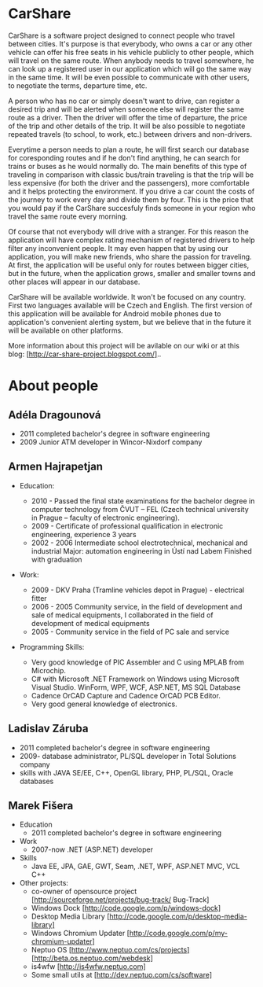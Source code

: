 # CarShare

CarShare is a software project designed to connect people who travel between cities. 
It's purpose is that everybody, who owns a car or any other vehicle can offer his free seats in his vehicle publicly to other people, which will travel on the same route.
When anybody needs to travel somewhere, he can look up a registered user in our application which will go the same way in the same time. It will be even possible to communicate with other users, to negotiate the terms, departure time, etc.

A person who has no car or simply doesn't want to drive, can register a desired trip and will be alerted when someone else will register the same route as a driver. Then the driver will offer the time of departure, the price of the trip and other details of the trip.
It will be also possible to negotiate repeated travels (to school, to work, etc.) between drivers and non-drivers.

Everytime a person needs to plan a route, he will first search our database for coresponding routes and if he don't find anything, he can search for trains or buses as he would normally do.
The main benefits of this type of traveling in comparison with classic bus/train traveling is that the trip will be less expensive (for both the driver and the passengers), more comfortable and it helps protecting the environment. 
If you drive a car count the costs of the journey to work every day and divide them by four. This is the price that you would pay if the CarShare succesfuly finds someone in your region who travel the same route every morning.

Of course that not everybody will drive with a stranger. For this reason the application will have complex rating mechanism of registered drivers to help filter any inconvenient people. It may even happen that by using our application, you will make new friends, who share the passion for traveling.
At first, the application will be useful only for routes between bigger cities, but in the future, when the application grows, smaller and smaller towns and other places will appear in our database.

CarShare will be available worldwide. It won't be focused on any country. First two languages available will be Czech and English. 
The first version of this application will be available for Android mobile phones due to application's convenient alerting system, but we believe that in the future it will be available on other platforms.

More information about this project will be avilable on our wiki or at this blog: [http://car-share-project.blogspot.com/]..

# About people

## Adéla Dragounová

  * 2011  completed bachelor's degree in software engineering
  * 2009  Junior ATM developer in Wincor-Nixdorf company

## Armen Hajrapetjan

  * Education:
    * 2010 - Passed the final state examinations for the bachelor degree in computer technology from ČVUT – FEL (Czech technical university in Prague – faculty of electronic engineering).
    * 2009 - Certificate of professional qualification in electronic engineering, experience 3 years 
    * 2002 - 2006 Intermediate school electrotechnical, mechanical and industrial Major: automation engineering in Ústí nad Labem Finished with graduation

 * Work:
   * 2009 - DKV Praha (Tramline vehicles depot in Prague) - electrical fitter
   * 2006 - 2005 Community service, in the field of development and sale of medical equipments, I collaborated in the field of development of medical equipments
   * 2005 - Community service in the field of PC sale and service

 * Programming Skills:
   * Very good knowledge of PIC Assembler and C using MPLAB from Microchip.
   * C# with Microsoft .NET Framework on Windows using Microsoft Visual Studio. WinForm, WPF, WCF, ASP.NET, MS SQL Database
   * Cadence OrCAD Capture and Cadence OrCAD PCB Editor.
   * Very good general knowledge of electronics.
 

## Ladislav Záruba

  * 2011  completed bachelor's degree in software engineering
  * 2009- database administrator, PL/SQL developer in Total Solutions company
  * skills with JAVA SE/EE, C++, OpenGL library, PHP, PL/SQL, Oracle databases

## Marek Fišera

  * Education
    * 2011 completed bachelor's degree in software engineering
  * Work
    * 2007-now .NET (ASP.NET) developer
  * Skills
    * Java EE, JPA, GAE, GWT, Seam, .NET, WPF, ASP.NET MVC, VCL C++
  * Other projects:
    * co-owner of opensource project [http://sourceforge.net/projects/bug-track/ Bug-Track]
    * Windows Dock [http://code.google.com/p/windows-dock]
    * Desktop Media Library [http://code.google.com/p/desktop-media-library]
    * Windows Chromium Updater [http://code.google.com/p/my-chromium-updater]
    * Neptuo OS [http://www.neptuo.com/cs/projects] [http://beta.os.neptuo.com/webdesk]
    * is4wfw [http://is4wfw.neptuo.com]
    * Some small utils at [http://dev.neptuo.com/cs/software]
